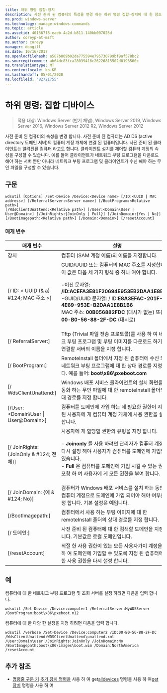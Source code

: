 ```yaml
---
title: 하위 명령 집합-장치
description: 사전 준비 된 컴퓨터의 특성을 변경 하는 하위 명령 집합-장치에 대 한 참조 항목입니다.
ms.prod: windows-server
ms.technology: manage-windows-commands
ms.topic: article
ms.assetid: 401567f8-eaeb-4a2d-b811-140bb007028d
author: coreyp-at-msft
ms.author: coreyp
manager: dongill
ms.date: 10/16/2017
ms.openlocfilehash: a587b809b02da775594e795730799bf9af578bc2
ms.sourcegitcommit: ab64dc83fca28039416c26226815502d0193500c
ms.translationtype: MT
ms.contentlocale: ko-KR
ms.lasthandoff: 05/01/2020
ms.locfileid: "82721755"
---
```

# <a name="subcommand-set-device"></a>하위 명령: 집합 디바이스

> 적용 대상: Windows Server (반기 채널), Windows Server 2019, Windows Server 2016, Windows Server 2012 R2, Windows Server 2012

사전 준비 된 컴퓨터의 속성을 변경 합니다. 사전 준비 된 컴퓨터는 AD DS (active directory 도메인 서버)의 컴퓨터 계정 개체에 연결 된 컴퓨터입니다. 사전 준비 된 클라이언트는 알려진된 컴퓨터 라고도 합니다. 클라이언트 설치를 제어할 컴퓨터 계정의 속성을 구성할 수 있습니다. 예를 들어 클라이언트가 네트워크 부팅 프로그램을 다운로드 해야 하는 서버 뿐만 아니라 네트워크 부팅 프로그램 및 클라이언트가 수신 해야 하는 무인 파일을 구성할 수 있습니다.

## <a name="syntax"></a>구문
```
wdsutil [Options] /Set-Device /Device:<Device name> [/ID:<UUID | MAC address>] [/ReferralServer:<Server name>] [/BootProgram:<Relative path>] 
[/WdsClientUnattend:<Relative path>] [/User:<Domain\User | User@Domain>] [/JoinRights:{JoinOnly | Full}] [/JoinDomain:{Yes | No}] [/BootImagepath:<Relative path>] [/Domain:<Domain>] [/resetAccount]
```
### <a name="parameters"></a>매개 변수
|매개 변수|설명|
|-------|--------|
|장치<computer name>|컴퓨터 (SAM 계정 이름)의 이름을 지정합니다.|
|[/ ID: < UUID (& a) #124; MAC 주소 >]|GUID/UUID 또는 컴퓨터의 MAC 주소를 지정합니다. 이 값은 다음 세 가지 형식 중 하나 여야 합니다.<p>-이진 문자열: **/ID:ACEFA3E81F20694E953EB2DAA1E8B1B6**<br />-GUID/UUID 문자열: / ID:**E8A3EFAC-201F-4E69-953E-B2DAA1E8B1B6**<br />MAC 주소: **00B056882FDC** (대시가 없는) 또는 **00-B0-56-88-2F-DC** (대시로)|
|[/ ReferralServer:<Server name>]|Tftp (Trivial 파일 전송 프로토콜)를 사용 하 여 네트워크 부팅 프로그램 및 부팅 이미지를 다운로드 하기 위해 연결할 서버의 이름을 지정 합니다.|
|[/ BootProgram:<Relative path>]|RemoteInstall 폴더에서 지정 된 컴퓨터에 수신 되는 네트워크 부팅 프로그램에 대 한 상대 경로를 지정 합니다. 예를 들어: **boot\x86\pxeboot.com**|
|[/ WdsClientUnattend:<Relative path>]|Windows 배포 서비스 클라이언트의 설치 화면을 자동화 하는 무인 파일에 대 한 remoteInstall 폴더의 상대 경로를 지정 합니다.|
|[/User: <Domain\User &#124; User@Domain>]|컴퓨터를 도메인에 가입 하는 데 필요한 권한이 지정된 된 사용자에 게 컴퓨터 계정 개체에 사용 권한을 설정 합니다.|
|[/ JoinRights: {JoinOnly & #124; 전체}]|사용자에 게 할당할 권한의 유형을 지정 합니다.<p>-   **Joinonly** 를 사용 하려면 관리자가 컴퓨터 계정을 다시 설정 해야 사용자가 컴퓨터를 도메인에 가입할 수 있습니다.<br />-   **Full** 은 컴퓨터를 도메인에 가입 시킬 수 있는 권한을 포함 하 여 사용자에 게 모든 권한을 부여 합니다.|
|[/ JoinDomain: {예 & #124; No}]|컴퓨터가 Windows 배포 서비스를 설치 하는 동안이 컴퓨터 계정으로 도메인에 가입 되어야 해야 여부를 지정 합니다. 기본 설정은 **예**입니다.|
|[/BootImagepath:<Relative path>]|컴퓨터에서 사용 하는 부팅 이미지에 대 한 remoteInstall 폴더의 상대 경로를 지정 합니다.|
|[/ 도메인:<Domain>]|사전 준비 된 컴퓨터에 대 한 검색할 도메인을 지정 합니다. 기본값은 로컬 도메인입니다.|
|[/resetAccount]|적절 한 사용 권한이 있는 모든 사용자가이 계정을 사용 하 여 도메인에 가입할 수 있도록 지정 된 컴퓨터에 대 한 사용 권한을 다시 설정 합니다.|
## <a name="examples"></a>예
컴퓨터에 대 한 네트워크 부팅 프로그램 및 조회 서버를 설정 하려면 다음을 입력 합니다.
```
wdsutil /Set-Device /Device:computer1 /ReferralServer:MyWDSServer
/BootProgram:boot\x86\pxeboot.n12
```
컴퓨터에 대 한 다양 한 설정을 지정 하려면 다음을 입력 합니다.
```
wdsutil /verbose /Set-Device /Device:computer2 /ID:00-B0-56-88-2F-DC /WdsClientUnattend:WDSClientUnattend\unattend.xml 
/User:Domain\user /JoinRights:JoinOnly /JoinDomain:No /BootImagepath:boot\x86\images\boot.wim /Domain:NorthAmerica /resetAccount
```
## <a name="additional-references"></a>추가 참조
- [명령줄 구문 키](command-line-syntax-key.md)
[추가 장치 명령을](using-the-add-device-command.md)
사용 하 여 get[alldevices](using-the-get-alldevices-command.md)
명령을 사용 하 여[get 장치](using-the-get-device-command.md) 명령을 사용 하 여
